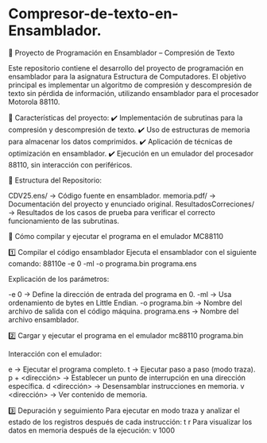 # Compresor-de-texto-en-Ensamblador.
📌 Proyecto de Programación en Ensamblador – Compresión de Texto

Este repositorio contiene el desarrollo del proyecto de programación en ensamblador para la asignatura Estructura de Computadores. El objetivo principal es implementar un algoritmo de compresión y descompresión de texto sin pérdida de información, utilizando ensamblador para el procesador Motorola 88110.

🔹 Características del proyecto:
✔️ Implementación de subrutinas para la compresión y descompresión de texto.
✔️ Uso de estructuras de memoria para almacenar los datos comprimidos.
✔️ Aplicación de técnicas de optimización en ensamblador.
✔️ Ejecución en un emulador del procesador 88110, sin interacción con periféricos.

📂 Estructura del Repositorio:

CDV25.ens/ → Código fuente en ensamblador.
memoria.pdf/ → Documentación del proyecto y enunciado original.
ResultadosCorreciones/ → Resultados de los casos de prueba para verificar el correcto funcionamiento de las subrutinas.

🚀 Cómo compilar y ejecutar el programa en el emulador MC88110

1️⃣ Compilar el código ensamblador
Ejecuta el ensamblador con el siguiente comando:
      88110e -e 0 -ml -o programa.bin programa.ens

Explicación de los parámetros:

-e 0 → Define la dirección de entrada del programa en 0.
-ml → Usa ordenamiento de bytes en Little Endian.
-o programa.bin → Nombre del archivo de salida con el código máquina.
programa.ens → Nombre del archivo ensamblador.

2️⃣ Cargar y ejecutar el programa en el emulador
      mc88110 programa.bin

Interacción con el emulador:

e → Ejecutar el programa completo.
t → Ejecutar paso a paso (modo traza).
p + <dirección> → Establecer un punto de interrupción en una dirección específica.
d <dirección> → Desensamblar instrucciones en memoria.
v <dirección> → Ver contenido de memoria.

3️⃣ Depuración y seguimiento
Para ejecutar en modo traza y analizar el estado de los registros después de cada instrucción:
      t
      r
Para visualizar los datos en memoria después de la ejecución:
      v 1000

